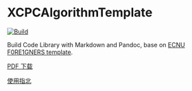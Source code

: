 # XCPCAlgorithmTemplate

[![Build](https://github.com/123zdq/XCPCAlgorithmTemplate/workflows/Build/badge.svg?branch=main)](https://github.com/123zdq/XCPCAlgorithmTemplate/actions)

Build Code Library with Markdown and Pandoc, base on [ECNU F0RE1GNERS template](https://github.com/F0RE1GNERS/template).

[PDF 下载](https://github.com/123zdq/XCPCAlgorithmTemplate/raw/gh-pages/template.pdf)

[使用指北](https://xcpcio.com/code-library/code-library-build/#markdown-ecnu-f0re1gners)

